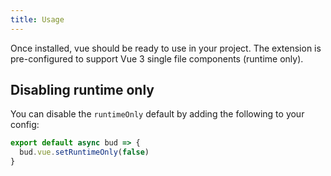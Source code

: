 ```yaml
---
title: Usage
---
```


Once installed, vue should be ready to use in your project. The extension is pre-configured to support Vue 3 single file components (runtime only).

## Disabling runtime only

You can disable the `runtimeOnly` default by adding the following to your config:

```js
export default async bud => {
  bud.vue.setRuntimeOnly(false)
}
```
